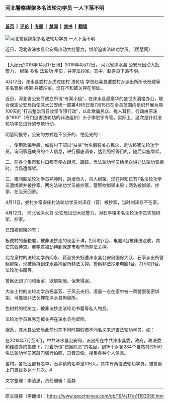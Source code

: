 ### 河北警察绑架多名法轮功学员 一人下落不明

---

#### [首页](../../../..?n11193056) &nbsp;|&nbsp; [评论](../../../../../epoch-comment?n11193056) &nbsp;|&nbsp; [专题](../../../../../epoch-special?n11193056) &nbsp;|&nbsp; [禁闻](../../../../../epoch-news?n11193056) &nbsp;|&nbsp; [禁书](../../../../../books?n11193056) &nbsp;|&nbsp; [翻墙](https://github.com/gfw-breaker/nogfw/blob/master/README.md?n11193056)


<div><img alt="河北警察绑架多名法轮功学员 一人下落不明" class="attachment-djy_600_400 size-djy_600_400 wp-post-image" src="https://i.epochtimes.com/assets/uploads/2019/04/1-67-600x370-600x370.jpg"/>
<div class="caption">
 <p>
  近日，河北省涞水县公安局出动大批警力，绑架迫害法轮功学员。（明慧网）
 </p>
</div></div><hr/><div class="post_content" id="artbody" itemprop="articleBody">
 <!-- article content begin -->
 <p>
  【大纪元2019年04月17日讯】2019年4月12日，
  <ok href="https://www.epochtimes.com/gb/tag/%E6%B2%B3%E5%8C%97%E7%9C%81%E6%B6%9E%E6%B0%B4%E5%8E%BF.html">
   河北省涞水县
  </ok>
  公安局出动大批警力，
  <ok href="https://www.epochtimes.com/gb/tag/%E7%BB%91%E6%9E%B6.html">
   绑架
  </ok>
  多名
  <ok href="https://www.epochtimes.com/gb/tag/%E6%B3%95%E8%BD%AE%E5%8A%9F.html">
   法轮功
  </ok>
  学员，并非法抄家。其中，赵喜良下落不明。
 </p>
 <p>
  4月12日，涞水县娄村乡虎过庄村
  <ok href="https://www.epochtimes.com/gb/tag/%E6%B3%95%E8%BD%AE%E5%8A%9F.html">
   法轮功
  </ok>
  学员赵喜良遭娄村乡派出所所长杨建等多名警察
  <ok href="https://www.epochtimes.com/gb/tag/%E7%BB%91%E6%9E%B6.html">
   绑架
  </ok>
  并被抄家，现在不知被关押在何处。
 </p>
 <p>
  近日，河北省公安厅成立所谓“专案小组”，在涞水县最豪华的盛世大酒楼办公，联合保定公安局指使涞水公安统一部署4月5日至7月15日在全县范围内组织开展为期100天的“打击整治百日攻坚专项行动”，以此欺骗民众、掩人耳目，行动由原涞水“610”（专门迫害法轮功的非法组织）头子李宏宇专管。实际上，这次是针对法轮功学员进行的专项行动。
 </p>
 <p>
  明慧网报导，公安的方式是不公开的、怕见光的：
 </p>
 <p>
  一、使用欺骗手段，如有村干部以“扶贫”为名假装关心民众，走访16家法轮功学员，询问家庭成员的个人信息，进行摸底调查，达到照相等目的，随后实施绑架。
 </p>
 <p>
  二、在各个集市和村口都有便衣蹲坑、跟踪。当法轮功学员给民众讲述法轮功真相时，当场遭绑架。
 </p>
 <p>
  三、夜间趁法轮功学员熟睡时，跳墙而入，将人绑架。现在得知已有7名法轮功学员遭绑架并被抄家。两名法轮功学员被抄家，警察欲绑架未果；两名被绑架、抄家，在当天回家。
 </p>
 <p>
  4月11日，娄村乡常安庄村法轮功学员刘泽存（音）被抄家，当时刘泽存不在家。
 </p>
 <p>
  4月12日，
  <ok href="https://www.epochtimes.com/gb/tag/%E6%B2%B3%E5%8C%97%E7%9C%81%E6%B6%9E%E6%B0%B4%E5%8E%BF.html">
   河北省涞水县
  </ok>
  公安局出动大批警力，对石亭镇多名法轮功学员实施绑架、抄家。
 </p>
 <p>
  已知被绑架的有：
 </p>
 <p>
  板成村的董艳君，被非法抄走的现金不详，打印机7台、电脑3台被非法没收，其它东西待查。董艳君被劫持到保定市看守所非法关押。
 </p>
 <p>
  北龙泉村的法轮功学员闫永、蒋淑贤夫妇遭涞水县公安局国保大队、石亭派出所警察绑架，现被劫持到涞水县拘留所非法关押。警察非法抄走电脑1台，打印机1台，法轮功书籍等。
 </p>
 <p>
  警察还到了闫和全家，欲绑架他，但未得逞。
 </p>
 <p>
  大赤土村的法轮功学员杨喜芳、于风云夫妇，凌晨一点在家中被一帮警察秘密绑架，可能被非法关押在涞水县拘留所。
 </p>
 <p>
  色树村的程树立，被非法抄走法轮功书籍等私人物品。
 </p>
 <p>
  法轮功学员冀秀芝被关押在涞水县拘留所。
 </p>
 <p>
  据悉，涞水县公安局此前也在不同时期假借不同名义来迫害法轮功学员，如：
 </p>
 <p>
  在2018年7月至8月，中共涞水县公安局，派出所在中共涞水县委，政府，政法委和维稳办的指使下，打着所谓“扫黑除恶”的名目，到15个乡镇284个自然村的550名法轮功学员家敲门强行拍照、录音录像，搜集各种个人信息。
 </p>
 <p>
  各村，各社区都有名单，石亭镇的名单是106人。其中有两位法轮功学员，被警察上门骚扰多达十几次。#
 </p>
 <p>
  文字整理：李洁思，责任编辑：高静
 </p>
 <!-- article content end -->
 <div id="below_article_ad">
 </div>
</div>


---

原文链接（需翻墙）：https://www.epochtimes.com/gb/19/4/17/n11193056.htm